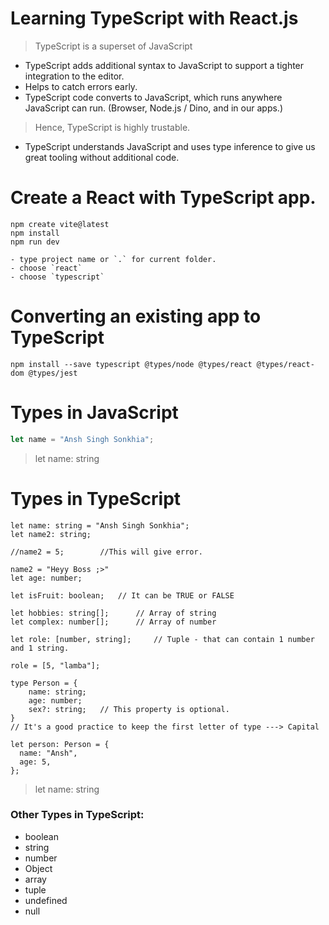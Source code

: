 # Learning TypeScript with React.js

> TypeScript is a superset of JavaScript

- TypeScript adds additional syntax to JavaScript to support a tighter integration to the editor.
- Helps to catch errors early.
- TypeScript code converts to JavaScript, which runs anywhere JavaScript can run. (Browser, Node.js / Dino, and in our apps.)

> Hence, TypeScript is highly trustable.

- TypeScript understands JavaScript and uses type inference to give us great tooling without additional code.

# Create a React with TypeScript app.

```shell
npm create vite@latest
npm install
npm run dev
```
    - type project name or `.` for current folder.
    - choose `react`
    - choose `typescript` 

# Converting an existing app to TypeScript

```shell
npm install --save typescript @types/node @types/react @types/react-
dom @types/jest
```

# Types in JavaScript

```js
let name = "Ansh Singh Sonkhia";
```

> let name: string

# Types in TypeScript

```tsx
let name: string = "Ansh Singh Sonkhia";
let name2: string;

//name2 = 5;        //This will give error.

name2 = "Heyy Boss ;>"
let age: number;

let isFruit: boolean;   // It can be TRUE or FALSE

let hobbies: string[];      // Array of string
let complex: number[];      // Array of number

let role: [number, string];     // Tuple - that can contain 1 number and 1 string.

role = [5, "lamba"];

type Person = {
    name: string;
    age: number;
    sex?: string;   // This property is optional.
}          
// It's a good practice to keep the first letter of type ---> Capital

let person: Person = {
  name: "Ansh",
  age: 5,
};
```

> let name: string

### Other Types in TypeScript:

- boolean
- string
- number
- Object
- array
- tuple
- undefined
- null
